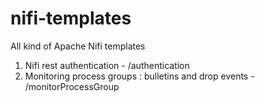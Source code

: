# nifi-templates
All kind of Apache Nifi templates

1. Nifi rest authentication - /authentication
2. Monitoring process groups : bulletins and drop events - /monitorProcessGroup
